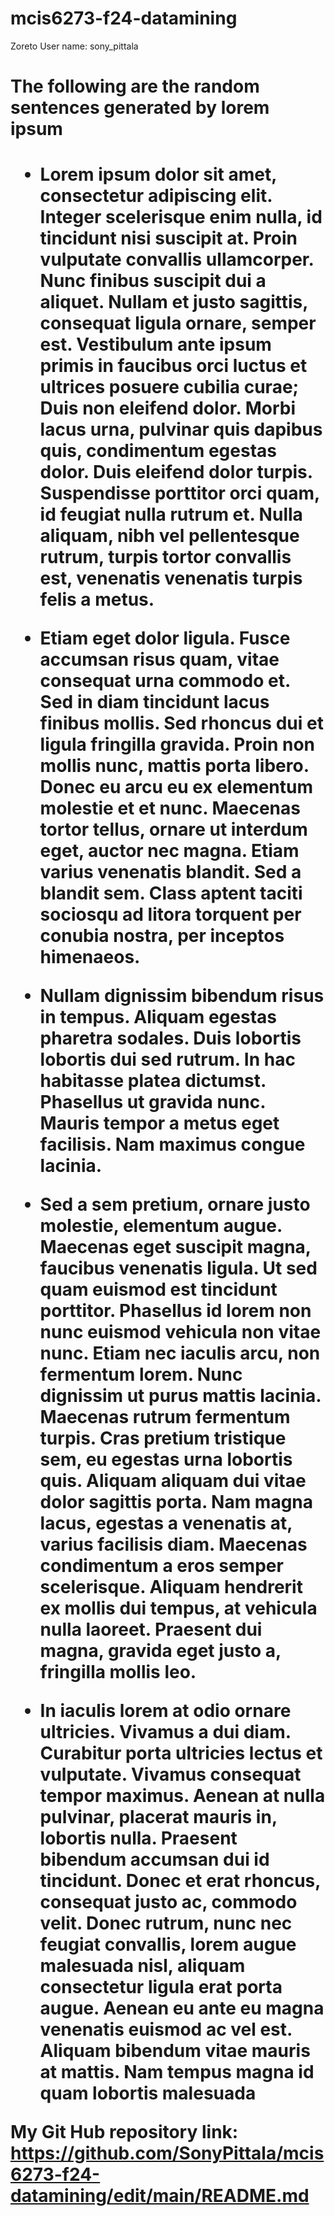 # mcis6273-f24-datamining

Zoreto User name: sony_pittala

 <h1>The following are the random sentences generated by lorem ipsum<h1>

* Lorem ipsum dolor sit amet, consectetur adipiscing elit. Integer scelerisque enim nulla, id tincidunt nisi suscipit at. Proin vulputate convallis ullamcorper. Nunc finibus suscipit dui a aliquet. Nullam et justo sagittis, consequat ligula ornare, semper est. Vestibulum ante ipsum primis in faucibus orci luctus et ultrices posuere cubilia curae; Duis non eleifend dolor. Morbi lacus urna, pulvinar quis dapibus quis, condimentum egestas dolor. Duis eleifend dolor turpis. Suspendisse porttitor orci quam, id feugiat nulla rutrum et. Nulla aliquam, nibh vel pellentesque rutrum, turpis tortor convallis est, venenatis venenatis turpis felis a metus.

* Etiam eget dolor ligula. Fusce accumsan risus quam, vitae consequat urna commodo et. Sed in diam tincidunt lacus finibus mollis. Sed rhoncus dui et ligula fringilla gravida. Proin non mollis nunc, mattis porta libero. Donec eu arcu eu ex elementum molestie et et nunc. Maecenas tortor tellus, ornare ut interdum eget, auctor nec magna. Etiam varius venenatis blandit. Sed a blandit sem. Class aptent taciti sociosqu ad litora torquent per conubia nostra, per inceptos himenaeos.

* Nullam dignissim bibendum risus in tempus. Aliquam egestas pharetra sodales. Duis lobortis lobortis dui sed rutrum. In hac habitasse platea dictumst. Phasellus ut gravida nunc. Mauris tempor a metus eget facilisis. Nam maximus congue lacinia.

* Sed a sem pretium, ornare justo molestie, elementum augue. Maecenas eget suscipit magna, faucibus venenatis ligula. Ut sed quam euismod est tincidunt porttitor. Phasellus id lorem non nunc euismod vehicula non vitae nunc. Etiam nec iaculis arcu, non fermentum lorem. Nunc dignissim ut purus mattis lacinia. Maecenas rutrum fermentum turpis. Cras pretium tristique sem, eu egestas urna lobortis quis. Aliquam aliquam dui vitae dolor sagittis porta. Nam magna lacus, egestas a venenatis at, varius facilisis diam. Maecenas condimentum a eros semper scelerisque. Aliquam hendrerit ex mollis dui tempus, at vehicula nulla laoreet. Praesent dui magna, gravida eget justo a, fringilla mollis leo.

* In iaculis lorem at odio ornare ultricies. Vivamus a dui diam. Curabitur porta ultricies lectus et vulputate. Vivamus consequat tempor maximus. Aenean at nulla pulvinar, placerat mauris in, lobortis nulla. Praesent bibendum accumsan dui id tincidunt. Donec et erat rhoncus, consequat justo ac, commodo velit. Donec rutrum, nunc nec feugiat convallis, lorem augue malesuada nisl, aliquam consectetur ligula erat porta augue. Aenean eu ante eu magna venenatis euismod ac vel est. Aliquam bibendum vitae mauris at mattis. Nam tempus magna id quam lobortis malesuada



My Git Hub repository link: https://github.com/SonyPittala/mcis6273-f24-datamining/edit/main/README.md
